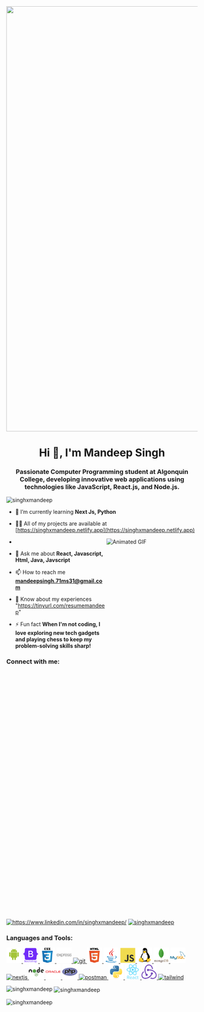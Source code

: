 <a href="https://rishavchanda.io">
  <img src="https://media.giphy.com/media/1iqB9b8XvKwRa/giphy.gif" style="width: 100vw; height: 28vh; object-fit: cover;  display: block;">
</a>

<h1 align="center">Hi 👋, I'm Mandeep Singh</h1>
<h3 align="center">Passionate Computer Programming student at Algonquin College, developing innovative web applications using technologies like JavaScript, React.js, and Node.js.</h3>


<p align="left"> <img src="https://komarev.com/ghpvc/?username=singhxmandeep&label=Profile%20views&color=0e75b6&style=flat" alt="singhxmandeep" /> </p>

- 🌱 I’m currently learning **Next Js, Python**

- 👨‍💻 All of my projects are available at [https://singhxmandeep.netlify.app](https://singhxmandeep.netlify.app)
- <img align="right" src="https://gifdb.com/images/high/cartoon-character-louise-belcher-coding-is-fun-ctmkcciuc1gyxos2.gif" alt="Animated GIF" style="width: 25vw; height: 25vh;">



- 💬 Ask me about **React, Javascript, Html, Java, Javscript**

- 📫 How to reach me **mandeepsingh.71ms31@gmail.com**

- 📄 Know about my experiences "https://tinyurl.com/resumemandeep"

- ⚡ Fun fact **When I'm not coding, I love exploring new tech gadgets and playing chess to keep my problem-solving skills sharp!**

<h3 align="left">Connect with me:</h3>
<p align="left">
<a href="https://linkedin.com/in/https://www.linkedin.com/in/singhxmandeep/" target="blank"><img align="center" src="https://raw.githubusercontent.com/rahuldkjain/github-profile-readme-generator/master/src/images/icons/Social/linked-in-alt.svg" alt="https://www.linkedin.com/in/singhxmandeep/" height="30" width="40" /></a>
<a href="https://instagram.com/singhxmandeep" target="blank"><img align="center" src="https://raw.githubusercontent.com/rahuldkjain/github-profile-readme-generator/master/src/images/icons/Social/instagram.svg" alt="singhxmandeep" height="30" width="40" /></a>
</p>

<h3 align="left">Languages and Tools:</h3>
<p align="left"> <a href="https://developer.android.com" target="_blank" rel="noreferrer"> <img src="https://raw.githubusercontent.com/devicons/devicon/master/icons/android/android-original-wordmark.svg" alt="android" width="40" height="40"/> </a> <a href="https://getbootstrap.com" target="_blank" rel="noreferrer"> <img src="https://raw.githubusercontent.com/devicons/devicon/master/icons/bootstrap/bootstrap-plain-wordmark.svg" alt="bootstrap" width="40" height="40"/> </a> <a href="https://www.w3schools.com/css/" target="_blank" rel="noreferrer"> <img src="https://raw.githubusercontent.com/devicons/devicon/master/icons/css3/css3-original-wordmark.svg" alt="css3" width="40" height="40"/> </a> <a href="https://expressjs.com" target="_blank" rel="noreferrer"> <img src="https://raw.githubusercontent.com/devicons/devicon/master/icons/express/express-original-wordmark.svg" alt="express" width="40" height="40"/> </a> <a href="https://git-scm.com/" target="_blank" rel="noreferrer"> <img src="https://www.vectorlogo.zone/logos/git-scm/git-scm-icon.svg" alt="git" width="40" height="40"/> </a> <a href="https://www.w3.org/html/" target="_blank" rel="noreferrer"> <img src="https://raw.githubusercontent.com/devicons/devicon/master/icons/html5/html5-original-wordmark.svg" alt="html5" width="40" height="40"/> </a> <a href="https://www.java.com" target="_blank" rel="noreferrer"> <img src="https://raw.githubusercontent.com/devicons/devicon/master/icons/java/java-original.svg" alt="java" width="40" height="40"/> </a> <a href="https://developer.mozilla.org/en-US/docs/Web/JavaScript" target="_blank" rel="noreferrer"> <img src="https://raw.githubusercontent.com/devicons/devicon/master/icons/javascript/javascript-original.svg" alt="javascript" width="40" height="40"/> </a> <a href="https://www.linux.org/" target="_blank" rel="noreferrer"> <img src="https://raw.githubusercontent.com/devicons/devicon/master/icons/linux/linux-original.svg" alt="linux" width="40" height="40"/> </a> <a href="https://www.mongodb.com/" target="_blank" rel="noreferrer"> <img src="https://raw.githubusercontent.com/devicons/devicon/master/icons/mongodb/mongodb-original-wordmark.svg" alt="mongodb" width="40" height="40"/> </a> <a href="https://www.mysql.com/" target="_blank" rel="noreferrer"> <img src="https://raw.githubusercontent.com/devicons/devicon/master/icons/mysql/mysql-original-wordmark.svg" alt="mysql" width="40" height="40"/> </a> <a href="https://nextjs.org/" target="_blank" rel="noreferrer"> <img src="https://cdn.worldvectorlogo.com/logos/nextjs-2.svg" alt="nextjs" width="40" height="40"/> </a> <a href="https://nodejs.org" target="_blank" rel="noreferrer"> <img src="https://raw.githubusercontent.com/devicons/devicon/master/icons/nodejs/nodejs-original-wordmark.svg" alt="nodejs" width="40" height="40"/> </a> <a href="https://www.oracle.com/" target="_blank" rel="noreferrer"> <img src="https://raw.githubusercontent.com/devicons/devicon/master/icons/oracle/oracle-original.svg" alt="oracle" width="40" height="40"/> </a> <a href="https://www.php.net" target="_blank" rel="noreferrer"> <img src="https://raw.githubusercontent.com/devicons/devicon/master/icons/php/php-original.svg" alt="php" width="40" height="40"/> </a> <a href="https://postman.com" target="_blank" rel="noreferrer"> <img src="https://www.vectorlogo.zone/logos/getpostman/getpostman-icon.svg" alt="postman" width="40" height="40"/> </a> <a href="https://www.python.org" target="_blank" rel="noreferrer"> <img src="https://raw.githubusercontent.com/devicons/devicon/master/icons/python/python-original.svg" alt="python" width="40" height="40"/> </a> <a href="https://reactjs.org/" target="_blank" rel="noreferrer"> <img src="https://raw.githubusercontent.com/devicons/devicon/master/icons/react/react-original-wordmark.svg" alt="react" width="40" height="40"/> </a> <a href="https://redux.js.org" target="_blank" rel="noreferrer"> <img src="https://raw.githubusercontent.com/devicons/devicon/master/icons/redux/redux-original.svg" alt="redux" width="40" height="40"/> </a> <a href="https://tailwindcss.com/" target="_blank" rel="noreferrer"> <img src="https://www.vectorlogo.zone/logos/tailwindcss/tailwindcss-icon.svg" alt="tailwind" width="40" height="40"/> </a> </p>

<p><img align="left" src="https://github-readme-stats.vercel.app/api/top-langs?username=singhxmandeep&show_icons=true&locale=en&layout=compact" alt="singhxmandeep" /></p>

<p>&nbsp;<img align="center" src="https://github-readme-stats.vercel.app/api?username=singhxmandeep&show_icons=true&locale=en" alt="singhxmandeep" /></p>

<p><img align="center" src="https://github-readme-streak-stats.herokuapp.com/?user=singhxmandeep&" alt="singhxmandeep" /></p>


